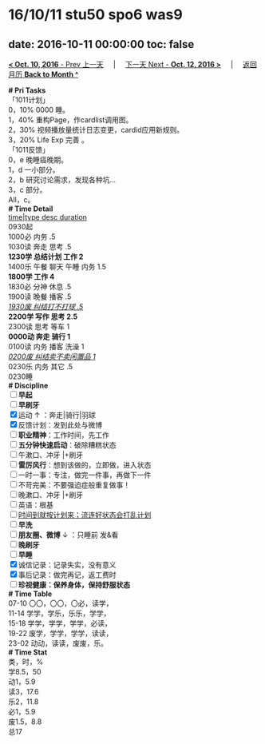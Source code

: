 # 16/10/11 stu50 spo6 was9

date: 2016-10-11 00:00:00
toc: false
---
[**< Oct. 10, 2016** - Prev 上一天](/lifelogs/2016/10/d10.html) &nbsp; &nbsp; | &nbsp; &nbsp; [下一天 Next - **Oct. 12, 2016 >**](/lifelogs/2016/10/d12.html) &nbsp; &nbsp; |  &nbsp; &nbsp; [返回月历 **Back to Month ^**](/lifelogs/2016/10/index.html)
<br/><div><div><b># Pri Tasks</b></div><div>「1011计划」</div><div>0，10% 0000 睡。</div><div>1，40% 重构Page，作cardlist调用图。</div><div>2，30% 视频播放量统计日志变更，cardid应用新规则。</div><div>3，20% Life Exp 完善 。</div></div><div>「1011反馈」</div><div>0，e 晚睡癌晚期。</div><div><div>1，d 一小部分。</div><div>2，b 研究讨论需求，发现各种坑…</div></div><div>3，c 部分。</div><div>All，c。</div><div><div><b># Time Detail</b></div><div><u>time|type desc duration</u></div><div>0930起</div><div>1000必 内务 .5</div><div>1030读 奔走 思考 .5</div><div><b>1230学 总结计划 工作 2</b></div><div>1400乐 午餐 聊天 午睡 内务 1.5</div><div><b>1800学 工作 4</b></div><div>1830必 分神 休息 .5</div><div>1900读 晚餐 播客 .5</div><div><u><i>1930废 纠结打不打球 .5</i></u></div><div><b>2200学 写作 思考 2.5</b></div><div>2300读 思考 等车 1</div><div><b>0000动 奔走 骑行 1</b></div><div>0100读 内务 播客 洗澡 1</div><div><u><i>0200废 纠结卖不卖闲置品 1</i></u></div><div>0230乐 内务 其它 .5</div><div>0230睡</div><div><b># Discipline</b></div><div><b><input type="checkbox"/></b><b>早起</b></div><div><input type="checkbox"/><b>早刷牙</b></div><div><input checked="true" type="checkbox"/>运动 ↑ ：奔走|骑行|羽球</div><div><input checked="true" type="checkbox"/>反馈计划：发到此处与微博</div><div><input type="checkbox"/><b>职业精神</b>：工作时间，先工作</div><div><input type="checkbox"/><b>五分钟快速启动</b>：破除糟糕状态</div><div><input type="checkbox"/>午漱口、冲牙 |+刷牙</div><div><input type="checkbox"/><b>雷厉风行</b>：想到该做的，立即做，进入状态</div><div><input type="checkbox"/>一时一事：专注，做完一件事，再做下一件</div><div><input type="checkbox"/>不苛完美：不要强迫症般重复做事！</div><div><input type="checkbox"/>晚漱口、冲牙 |+刷牙</div><div><input type="checkbox"/>英语：根基</div><div><u><input type="checkbox"/></u><u>时间到就按计划来；流连好状态会打乱计划</u></div><div><input type="checkbox"/><b>早洗</b></div><div><b><input type="checkbox"/></b><b>朋友圈、微博</b> ↓ ：只睡前 发&amp;看</div><div><b><input type="checkbox"/></b><b>晚刷牙</b></div><div><input type="checkbox"/><b>早睡</b></div><div><input checked="true" type="checkbox"/>诚信记录：记录失实，没有意义</div><div><input checked="true" type="checkbox"/>事后记录：做完再记，返工费时</div><div><b><input type="checkbox"/></b><b>珍视健康：保养身体，保持舒服状态</b></div><div><b># Time Table</b></div><div>07-10 〇〇，〇〇，〇必，读学，</div><div>11-14 学学，学乐，乐乐，学学，</div><div>15-18 学学，学学，学学，必读，</div><div>19-22 废学，学学，学学，读读，</div><div>23-02 动动，读读，废废，乐。</div><div><b># Time Stat</b></div><div>类，时，%</div><div>学8.5，50</div><div>动1，5.9</div><div>读3，17.6</div><div>乐2，11.8</div><div>必1，5.9</div><div>废1.5，8.8</div><div>总17</div>
